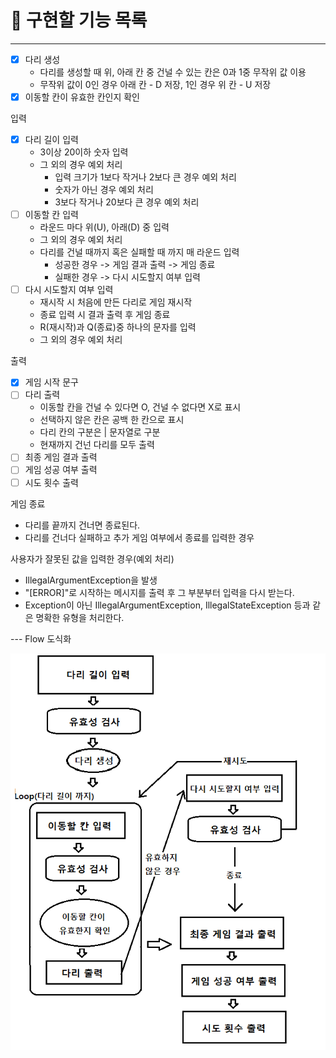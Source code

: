 # 🚀 구현할 기능 목록

--- 

- [x] 다리 생성
  - 다리를 생성할 때 위, 아래 칸 중 건널 수 있는 칸은 0과 1중 무작위 값 이용 
  - 무작위 값이 0인 경우 아래 칸 - D 저장, 1인 경우 위 칸 - U 저장
- [x] 이동할 칸이 유효한 칸인지 확인

입력
- [x] 다리 길이 입력
  - 3이상 20이하 숫자 입력
  - 그 외의 경우 예외 처리
    - 입력 크기가 1보다 작거나 2보다 큰 경우 예외 처리
    - 숫자가 아닌 경우 예외 처리
    - 3보다 작거나 20보다 큰 경우 예외 처리
- [ ] 이동할 칸 입력
  - 라운드 마다 위(U), 아래(D) 중 입력 
  - 그 외의 경우 예외 처리
  - 다리를 건널 때까지 혹은 실패할 때 까지 매 라운드 입력
    - 성공한 경우 -> 게임 결과 출력 -> 게임 종료
    - 실패한 경우 -> 다시 시도할지 여부 입력
- [ ] 다시 시도할지 여부 입력
  - 재시작 시 처음에 만든 다리로 게임 재시작
  - 종료 입력 시 결과 출력 후 게임 종료
  - R(재시작)과 Q(종료)중 하나의 문자를 입력
  - 그 외의 경우 예외 처리

출력
- [x] 게임 시작 문구
- [ ] 다리 출력
  - 이동할 칸을 건널 수 있다면 O, 건널 수 없다면 X로 표시
  - 선택하지 않은 칸은 공백 한 칸으로 표시
  - 다리 칸의 구분은 | 문자열로 구분
  - 현재까지 건넌 다리를 모두 출력
- [ ] 최종 게임 결과 출력
- [ ] 게임 성공 여부 출력
- [ ] 시도 횟수 출력

게임 종료
- 다리를 끝까지 건너면 종료된다.
- 다리를 건너다 실패하고 추가 게임 여부에서 종료를 입력한 경우

사용자가 잘못된 값을 입력한 경우(예외 처리)
- IllegalArgumentException을 발생
- "[ERROR]"로 시작하는 메시지를 출력 후 그 부분부터 입력을 다시 받는다.
- Exception이 아닌 IllegalArgumentException, IllegalStateException 등과 같은 명확한 유형을 처리한다.

--- Flow 도식화

![](./Flow.png)